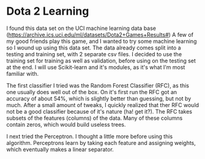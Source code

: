 # Dota 2 Learning
I found this data set on the UCI machine learning data base (https://archive.ics.uci.edu/ml/datasets/Dota2+Games+Results#)
A few of my good friends play this game, and I wanted to try some machine learning so I wound up using this data set. 
The data already comes split into a testing and training set, with 2 separate csv files. I decided to use the training set
	for training as well as validation, before using on the testing set at the end. I will use Scikit-learn and it's modules,
	as it's what I'm most familiar with.

The first classifier I tried was the Random Forest Classifier (RFC), as this one usually does well out of the box. On it's first run
	the RFC got an accuracy of about 54%, which is slightly better than guessing, but not by much. After a small amount of tweaks,
	I quickly realized that ther RFC would not be a good classifier because of it's nature (ha! get it?). The RFC takes subsets of the
	features (columns) of the data. Many of these columns contain zeros, which would build useless trees. 

I next tried the Perceptron. I thought a little more before using this algorithm. Perceptrons learn by taking each feature and assigning
	weights, which eventually makes a linear separator. 